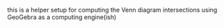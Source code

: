 this is a helper setup for computing the Venn diagram intersections using GeoGebra as a computing engine(ish)
